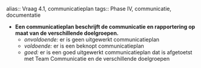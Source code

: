 alias:: Vraag 4.1, communicatieplan
tags:: Phase IV, communicatie, documentatie

- **Een communicatieplan beschrijft de communicatie en rapportering op maat van de verschillende doelgroepen.**
	- *onvoldoende:* er is geen uitgewerkt communicatieplan
	- *voldoende:*  er is een beknopt communicatieplan
	- *goed:* er is een goed uitgewerkt communicatieplan dat is afgetoetst met Team Communicatie en de verschillende doelgroepen